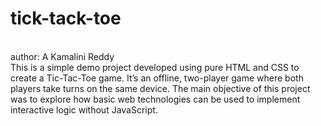 # tick-tack-toe
<br>
author: A Kamalini Reddy
<br>
This is a simple demo project developed using pure HTML and CSS to create a Tic-Tac-Toe game. It’s an offline, two-player game where both players take turns on the same device. The main objective of this project was to explore how basic web technologies can be used to implement interactive logic without JavaScript.

